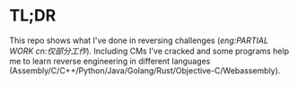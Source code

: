 # TL;DR

This repo shows what I've done in reversing challenges (*eng:PARTIAL WORK cn:仅部分工作*).
Including CMs I've cracked and some programs help me to learn reverse engineering in different languages (Assembly/C/C++/Python/Java/Golang/Rust/Objective-C/Webassembly).
